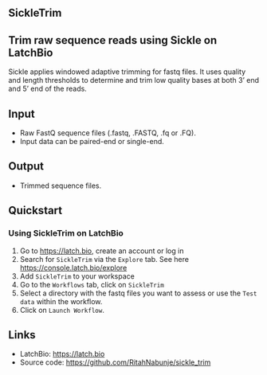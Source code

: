 SickleTrim
---

## Trim raw sequence reads using Sickle on LatchBio
Sickle applies windowed adaptive trimming for fastq files. It uses quality and length thresholds to determine and trim low quality bases at both 3’ end and 5’ end of the reads.

## Input
- Raw FastQ sequence files (.fastq, .FASTQ, .fq or .FQ). 
- Input data can be paired-end or single-end. 

## Output
- Trimmed sequence files.

## Quickstart
### Using SickleTrim on LatchBio
1. Go to https://latch.bio, create an account or log in
2. Search for `SickleTrim` via the `Explore` tab. See here https://console.latch.bio/explore
3. Add `SickleTrim` to your workspace
4. Go to the `Workflows` tab, click on `SickleTrim`
5. Select a directory with the fastq files you want to assess or use the `Test data` within the workflow.
6. Click on `Launch Workflow`.


## Links
- LatchBio: https://latch.bio
- Source code: https://github.com/RitahNabunje/sickle_trim
